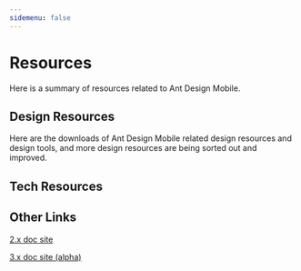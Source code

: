 ```yaml
---
sidemenu: false
---
```


# Resources

Here is a summary of resources related to Ant Design Mobile.

## Design Resources

Here are the downloads of Ant Design Mobile related design resources and design tools, and more design resources are being sorted out and improved.

<ResourceCard title="Sketch Components" description="The Sketch component templates" link="https://gw.alipayobjects.com/os/bmw-prod/c68904d2-7c9e-43db-a219-4a093f0d452d.sketch" image="https://gw.alipayobjects.com/mdn/rms_25513e/afts/img/A*r5GrQLIP0OsAAAAAAAAAAAAAARQnAQ"></ResourceCard>

<ResourceCard title="Figma Components" description="The Figma component templates" link="https://gw.alipayobjects.com/os/bmw-prod/8a148021-e590-419a-b092-ba9879a89e40.zip" image="https://gw.alipayobjects.com/mdn/rms_25513e/afts/img/A*b2CjQ6X7vNkAAAAAAAAAAAAAARQnAQ"></ResourceCard>

<ResourceCard title="Press Kit" description="The logos and banners of antd-mobile" link="https://gw.alipayobjects.com/os/bmw-prod/ef00ee0b-7fda-4698-8ebf-b6367b582395.zip" image="https://gw.alipayobjects.com/mdn/rms_25513e/afts/img/A*_rmUTKBYs4MAAAAAAAAAAAAAARQnAQ"></ResourceCard>

## Tech Resources

<ResourceCard title="Blog" description="Some technical sharing" link="https://www.yuque.com/awmleer/rocket" image="https://gw.alipayobjects.com/mdn/rms_25513e/afts/img/A*PXoRS74Wr8sAAAAAAAAAAAAAARQnAQ"></ResourceCard>

<ResourceCard title="Codesandbox" description="Write demos online" link="https://codesandbox.io/s/antd-mobile-snrxr?file=/package.json" image="https://gw.alipayobjects.com/zos/bmw-prod/6fb7e052-b388-4aa1-904b-a595332914b9.svg"></ResourceCard>

<ResourceCard title="Stackblitz" description="Write demos online" link="https://stackblitz.com/edit/antd-mobile?file=index.tsx" image="https://gw.alipayobjects.com/zos/bmw-prod/612011bc-6bca-417f-9760-6f4048649815.svg"></ResourceCard>

## Other Links

[2.x doc site](https://antd-mobile-v2.surge.sh)

[3.x doc site (alpha)](https://antd-mobile-v3.surge.sh)
